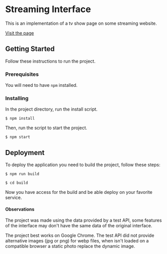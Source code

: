 # Streaming Interface

This is an implementation of a tv show page on some streaming website.

[Visit the page](https://pennydreadful.surge.sh/)

## Getting Started

Follow these instructions to run the project.


### Prerequisites

You will need to have `npm` installed.


### Installing

In the project directory, run the install script.
```
$ npm install
```

Then, run the script to start the project.
```
$ npm start
```

## Deployment

To deploy the application you need to build the project, follow these steps:

```
$ npm run build
```
```
$ cd build
```

Now you have access for the build and be able deploy on your favorite service.

#### Observations

The project was made using the data provided by a test API, some features of the interface may don't have the same data of the original interface.

The project best works on Google Chrome. The test API did not provide alternative images (jpg or png) for webp files, when isn't loaded on a compatible browser a static photo replace the dynamic image.
